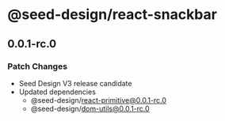 # @seed-design/react-snackbar

## 0.0.1-rc.0

### Patch Changes

- Seed Design V3 release candidate
- Updated dependencies
  - @seed-design/react-primitive@0.0.1-rc.0
  - @seed-design/dom-utils@0.0.1-rc.0
